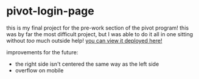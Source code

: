 # pivot-login-page
 
this is my final project for the pre-work section of the pivot program! this was by far the most difficult project, but I was able to do it all in one sitting without *too* much outside help! <a href="https://jhbforlife-pivot-login-page.netlify.app">you can view it deployed here!</a>

improvements for the future:
- the right side isn't centered the same way as the left side
- overflow on mobile